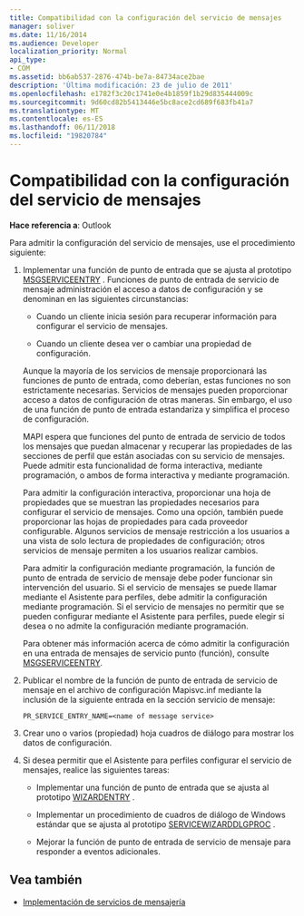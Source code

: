 ```yaml
---
title: Compatibilidad con la configuración del servicio de mensajes
manager: soliver
ms.date: 11/16/2014
ms.audience: Developer
localization_priority: Normal
api_type:
- COM
ms.assetid: bb6ab537-2876-474b-be7a-84734ace2bae
description: 'Última modificación: 23 de julio de 2011'
ms.openlocfilehash: e1782f3c20c1741e0e4b1859f1b29d835444009c
ms.sourcegitcommit: 9d60cd82b5413446e5bc8ace2cd689f683fb41a7
ms.translationtype: MT
ms.contentlocale: es-ES
ms.lasthandoff: 06/11/2018
ms.locfileid: "19820784"
---
```

# <a name="supporting-message-service-configuration"></a>Compatibilidad con la configuración del servicio de mensajes
  
**Hace referencia a**: Outlook 
  
Para admitir la configuración del servicio de mensajes, use el procedimiento siguiente:
  
1. Implementar una función de punto de entrada que se ajusta al prototipo [MSGSERVICEENTRY](msgserviceentry.md) . Funciones de punto de entrada de servicio de mensaje administración el acceso a datos de configuración y se denominan en las siguientes circunstancias: 
    
   - Cuando un cliente inicia sesión para recuperar información para configurar el servicio de mensajes.
    
   - Cuando un cliente desea ver o cambiar una propiedad de configuración. 
    
   Aunque la mayoría de los servicios de mensaje proporcionará las funciones de punto de entrada, como deberían, estas funciones no son estrictamente necesarias. Servicios de mensajes pueden proporcionar acceso a datos de configuración de otras maneras. Sin embargo, el uso de una función de punto de entrada estandariza y simplifica el proceso de configuración.
    
   MAPI espera que funciones del punto de entrada de servicio de todos los mensajes que puedan almacenar y recuperar las propiedades de las secciones de perfil que están asociadas con su servicio de mensajes. Puede admitir esta funcionalidad de forma interactiva, mediante programación, o ambos de forma interactiva y mediante programación.
    
   Para admitir la configuración interactiva, proporcionar una hoja de propiedades que se muestran las propiedades necesarios para configurar el servicio de mensajes. Como una opción, también puede proporcionar las hojas de propiedades para cada proveedor configurable. Algunos servicios de mensaje restricción a los usuarios a una vista de solo lectura de propiedades de configuración; otros servicios de mensaje permiten a los usuarios realizar cambios.
    
   Para admitir la configuración mediante programación, la función de punto de entrada de servicio de mensaje debe poder funcionar sin intervención del usuario. Si el servicio de mensajes se puede llamar mediante el Asistente para perfiles, debe admitir la configuración mediante programación. Si el servicio de mensajes no permitir que se pueden configurar mediante el Asistente para perfiles, puede elegir si desea o no admite la configuración mediante programación.
    
   Para obtener más información acerca de cómo admitir la configuración en una entrada de mensajes de servicio punto (función), consulte [MSGSERVICEENTRY](msgserviceentry.md).
    
2. Publicar el nombre de la función de punto de entrada de servicio de mensaje en el archivo de configuración Mapisvc.inf mediante la inclusión de la siguiente entrada en la sección servicio de mensaje:
    
   `PR_SERVICE_ENTRY_NAME=<name of message service>`
    
3. Crear uno o varios (propiedad) hoja cuadros de diálogo para mostrar los datos de configuración.
    
4. Si desea permitir que el Asistente para perfiles configurar el servicio de mensajes, realice las siguientes tareas:
    
   - Implementar una función de punto de entrada que se ajusta al prototipo [WIZARDENTRY](wizardentry.md) . 
    
   - Implementar un procedimiento de cuadros de diálogo de Windows estándar que se ajusta al prototipo [SERVICEWIZARDDLGPROC](servicewizarddlgproc.md) . 
    
   - Mejorar la función de punto de entrada de servicio de mensaje para responder a eventos adicionales.
    
## <a name="see-also"></a>Vea también

- [Implementación de servicios de mensajería](message-service-implementation.md)

